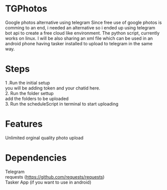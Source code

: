 # TGPhotos
Google photos alternative using telegram
Since free use of google photos is comming to an end, i needed an alternative so i ended up using telegram bot api to create a free cloud like environment.
The python script, currently works on linux.
I will be also sharing an xml file which can be used in an android phone having tasker installed to upload to telegram in the same way.

# Steps
1 .Run the initial setup
<br>
you will be adding token and your chatid here.
<br>
2. Run the folder settup
<br>
add the folders to be uploaded
<br>
3. Run the scheduleScript in terminal to start uploading 


# Features 
Unlimited orginal quality photo upload

# Dependencies
Telegram
<br>
requests (https://github.com/requests/requests) 
<br>
Tasker App (if you want to use in android)

